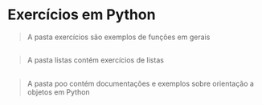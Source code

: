 # Exercícios em Python
> A pasta exercícios são exemplos de funções em gerais
## 
> A pasta listas contém exercícios de listas
## 
> A pasta poo contém documentações e exemplos sobre orientação a objetos em Python